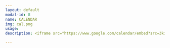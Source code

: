 ```yaml
---
layout: default
modal-id: 8
name: CALENDAR
img: cal.png
usage: 
description: <iframe src="https://www.google.com/calendar/embed?src=3kiesjng3ha9rsath5c50657sp13qt0m%40import.calendar.google.com&ctz=America/Los_Angeles" style="border:0; width:100%; height:450px;"></iframe>

---
```

